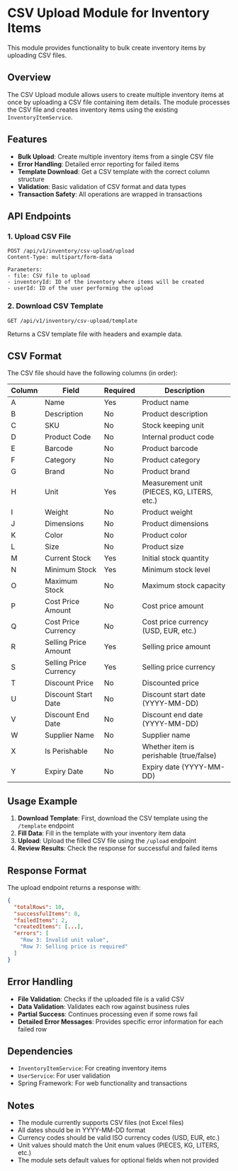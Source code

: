 # CSV Upload Module for Inventory Items

This module provides functionality to bulk create inventory items by uploading CSV files.

## Overview

The CSV Upload module allows users to create multiple inventory items at once by uploading a CSV file containing item details. The module processes the CSV file and creates inventory items using the existing `InventoryItemService`.

## Features

- **Bulk Upload**: Create multiple inventory items from a single CSV file
- **Error Handling**: Detailed error reporting for failed items
- **Template Download**: Get a CSV template with the correct column structure
- **Validation**: Basic validation of CSV format and data types
- **Transaction Safety**: All operations are wrapped in transactions

## API Endpoints

### 1. Upload CSV File
```
POST /api/v1/inventory/csv-upload/upload
Content-Type: multipart/form-data

Parameters:
- file: CSV file to upload
- inventoryId: ID of the inventory where items will be created
- userId: ID of the user performing the upload
```

### 2. Download CSV Template
```
GET /api/v1/inventory/csv-upload/template
```

Returns a CSV template file with headers and example data.

## CSV Format

The CSV file should have the following columns (in order):

| Column | Field | Required | Description |
|--------|-------|----------|-------------|
| A | Name | Yes | Product name |
| B | Description | No | Product description |
| C | SKU | No | Stock keeping unit |
| D | Product Code | No | Internal product code |
| E | Barcode | No | Product barcode |
| F | Category | No | Product category |
| G | Brand | No | Product brand |
| H | Unit | Yes | Measurement unit (PIECES, KG, LITERS, etc.) |
| I | Weight | No | Product weight |
| J | Dimensions | No | Product dimensions |
| K | Color | No | Product color |
| L | Size | No | Product size |
| M | Current Stock | Yes | Initial stock quantity |
| N | Minimum Stock | Yes | Minimum stock level |
| O | Maximum Stock | No | Maximum stock capacity |
| P | Cost Price Amount | No | Cost price amount |
| Q | Cost Price Currency | No | Cost price currency (USD, EUR, etc.) |
| R | Selling Price Amount | Yes | Selling price amount |
| S | Selling Price Currency | Yes | Selling price currency |
| T | Discount Price | No | Discounted price |
| U | Discount Start Date | No | Discount start date (YYYY-MM-DD) |
| V | Discount End Date | No | Discount end date (YYYY-MM-DD) |
| W | Supplier Name | No | Supplier name |
| X | Is Perishable | No | Whether item is perishable (true/false) |
| Y | Expiry Date | No | Expiry date (YYYY-MM-DD) |

## Usage Example

1. **Download Template**: First, download the CSV template using the `/template` endpoint
2. **Fill Data**: Fill in the template with your inventory item data
3. **Upload**: Upload the filled CSV file using the `/upload` endpoint
4. **Review Results**: Check the response for successful and failed items

## Response Format

The upload endpoint returns a response with:

```json
{
  "totalRows": 10,
  "successfulItems": 8,
  "failedItems": 2,
  "createdItems": [...],
  "errors": [
    "Row 3: Invalid unit value",
    "Row 7: Selling price is required"
  ]
}
```

## Error Handling

- **File Validation**: Checks if the uploaded file is a valid CSV
- **Data Validation**: Validates each row against business rules
- **Partial Success**: Continues processing even if some rows fail
- **Detailed Error Messages**: Provides specific error information for each failed row

## Dependencies

- `InventoryItemService`: For creating inventory items
- `UserService`: For user validation
- Spring Framework: For web functionality and transactions

## Notes

- The module currently supports CSV files (not Excel files)
- All dates should be in YYYY-MM-DD format
- Currency codes should be valid ISO currency codes (USD, EUR, etc.)
- Unit values should match the Unit enum values (PIECES, KG, LITERS, etc.)
- The module sets default values for optional fields when not provided 